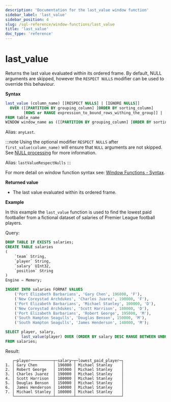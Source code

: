 ```yaml
---
description: 'Documentation for the last_value window function'
sidebar_label: 'last_value'
sidebar_position: 4
slug: /sql-reference/window-functions/last_value
title: 'last_value'
doc_type: 'reference'
---
```


# last_value

Returns the last value evaluated within its ordered frame. By default, NULL arguments are skipped, however the `RESPECT NULLS` modifier can be used to override this behaviour.

**Syntax**

```sql
last_value (column_name) [[RESPECT NULLS] | [IGNORE NULLS]]
  OVER ([[PARTITION BY grouping_column] [ORDER BY sorting_column] 
        [ROWS or RANGE expression_to_bound_rows_withing_the_group]] | [window_name])
FROM table_name
WINDOW window_name as ([[PARTITION BY grouping_column] [ORDER BY sorting_column])
```

Alias: `anyLast`.

:::note
Using the optional modifier `RESPECT NULLS` after `first_value(column_name)` will ensure that `NULL` arguments are not skipped.
See [NULL processing](../aggregate-functions/index.md/#null-processing) for more information.

Alias: `lastValueRespectNulls`
:::

For more detail on window function syntax see: [Window Functions - Syntax](./index.md/#syntax).

**Returned value**

- The last value evaluated within its ordered frame.

**Example**

In this example the `last_value` function is used to find the lowest paid footballer from a fictional dataset of salaries of Premier League football players.

Query:

```sql
DROP TABLE IF EXISTS salaries;
CREATE TABLE salaries
(
    `team` String,
    `player` String,
    `salary` UInt32,
    `position` String
)
Engine = Memory;

INSERT INTO salaries FORMAT VALUES
    ('Port Elizabeth Barbarians', 'Gary Chen', 196000, 'F'),
    ('New Coreystad Archdukes', 'Charles Juarez', 190000, 'F'),
    ('Port Elizabeth Barbarians', 'Michael Stanley', 100000, 'D'),
    ('New Coreystad Archdukes', 'Scott Harrison', 180000, 'D'),
    ('Port Elizabeth Barbarians', 'Robert George', 195000, 'M'),
    ('South Hampton Seagulls', 'Douglas Benson', 150000, 'M'),
    ('South Hampton Seagulls', 'James Henderson', 140000, 'M');
```

```sql
SELECT player, salary,
       last_value(player) OVER (ORDER BY salary DESC RANGE BETWEEN UNBOUNDED PRECEDING AND UNBOUNDED FOLLOWING) AS lowest_paid_player
FROM salaries;
```

Result:

```response
   ┌─player──────────┬─salary─┬─lowest_paid_player─┐
1. │ Gary Chen       │ 196000 │ Michael Stanley    │
2. │ Robert George   │ 195000 │ Michael Stanley    │
3. │ Charles Juarez  │ 190000 │ Michael Stanley    │
4. │ Scott Harrison  │ 180000 │ Michael Stanley    │
5. │ Douglas Benson  │ 150000 │ Michael Stanley    │
6. │ James Henderson │ 140000 │ Michael Stanley    │
7. │ Michael Stanley │ 100000 │ Michael Stanley    │
   └─────────────────┴────────┴────────────────────┘
```